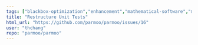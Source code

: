 ```yaml
---
tags: ["blackbox-optimization","enhancement","mathematical-software","multicriteria-optimization","multiobjective","multiobjective-optimization","numerical-optimization","python3","response-surface-methodology","simulation-based-optimization","simulation-optimization","surrogate-based-optimization"]
title: "Restructure Unit Tests"
html_url: "https://github.com/parmoo/parmoo/issues/16"
user: "thchang"
repo: "parmoo/parmoo"
---
```


